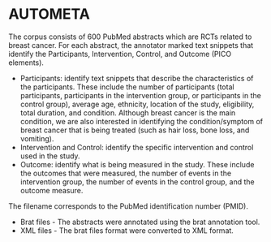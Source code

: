 # AUTOMETA
The corpus consists of 600 PubMed abstracts which are RCTs related to breast cancer. For each abstract, the annotator marked text snippets that identify the Participants, Intervention, Control, and Outcome (PICO elements).
* Participants: identify text snippets that describe the characteristics of the participants. These include the number of participants (total participants, participants in the intervention group, or participants in the control group), average age, ethnicity, location of the study, eligibility, total duration, and condition. Although breast cancer is the main condition, we are also interested in identifying the condition/symptom of breast cancer that is being treated (such as hair loss, bone loss, and vomiting).
* Intervention and Control: identify the specific intervention and control used in the study.
* Outcome: identify what is being measured in the study. These include the outcomes that were measured, the number of events in the intervention group, the number of events in the control group, and the outcome measure.

The filename corresponds to the PubMed identification number (PMID). 
* Brat files - The abstracts were annotated using the brat annotation tool. 
* XML files - The brat files format were converted to XML format.

